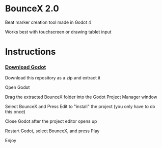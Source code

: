 # BounceX 2.0

Beat marker creation tool made in Godot 4

Works best with touchscreen or drawing tablet input

# Instructions
### <a href="https://godotengine.org/download">Download Godot</a>

Download this repository as a zip and extract it

Open Godot

Drag the extracted BounceX folder into the Godot Project Manager window

Select BounceX and Press Edit to "install" the project (you only have to do this once)

Close Godot after the project editor opens up

Restart Godot, select BounceX, and press Play

Enjoy
